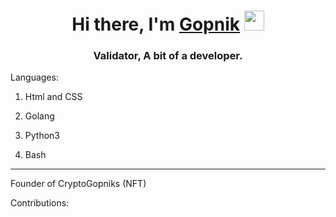 <h1 align="center">Hi there, I'm <a href="https://t.me/MegaBzlomJopu" target="_blank">Gopnik</a> 
<img src="https://github.com/blackcater/blackcater/raw/main/images/Hi.gif" height="32"/></h1>
<h3 align="center">Validator, A bit of a developer.</h3>
Languages:

1) Html and CSS
  
2) Golang
 
4) Python3
 
5) Bash

___________________________

Founder of CryptoGopniks (NFT)

Contributions:

